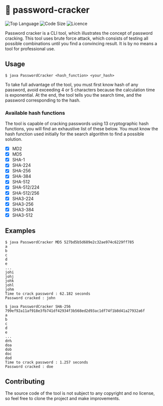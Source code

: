 # 🔑 password-cracker

![Top Language](https://img.shields.io/github/languages/top/julienbenac/password-cracker?style=for-the-badge&colorA=4c566a&colorB=5e81ac&logo=java)
![Code Size](https://img.shields.io/github/languages/code-size/julienbenac/password-cracker?style=for-the-badge&colorA=4c566a&colorB=ebcb8b&logo=github)
![Licence](https://img.shields.io/github/license/julienbenac/password-cracker?style=for-the-badge&colorA=4c566a&colorB=a3be8c)

Password cracker is a CLI tool, which illustrates the concept of password cracking. This tool uses brute force attack, which consists of testing all possible combinations until you find a convincing result. It is by no means a tool for professional use.

## Usage
```
$ java PasswordCracker <hash_function> <your_hash>
```
To take full advantage of the tool, you must first know hash of any password, avoid exceeding 4 or 5 characters because the calculation time is exponential. At the end, the tool tells you the search time, and the password corresponding to the hash.

### Available hash functions
The tool is capable of cracking passwords using 13 cryptographic hash functions, you will find an exhaustive list of these below. You must know the hash function used initially for the search algorithm to find a possible solution.
- [x] MD2
- [x] MD5
- [x] SHA-1
- [x] SHA-224
- [x] SHA-256
- [x] SHA-384
- [x] SHA-512
- [x] SHA-512/224
- [x] SHA-512/256
- [x] SHA3-224
- [x] SHA3-256
- [x] SHA3-384
- [x] SHA3-512

## Examples
```
$ java PasswordCracker MD5 527bd5b5d689e2c32ae974c6229ff785
a
b
c
d
e
...
johi
johj
johk
johl
johm
Time to crack password : 62.182 seconds
Password cracked : john
```

```
$ java PasswordCracker SHA-256 799ef92a11af918e3fb741df42934f3b568ed2d93ac1df74f1b8d41a27932a6f
a
b
c
d
e
...
dn%
doa
dob
doc
dod
Time to crack password : 1.257 seconds
Password cracked : doe
```

## Contributing
The source code of the tool is not subject to any copyright and no license, so feel free to clone the project and make improvements.
